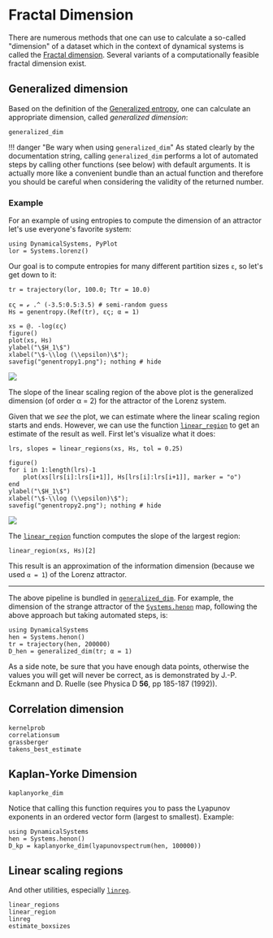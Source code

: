 # Fractal Dimension

There are numerous methods that one can use to calculate a so-called "dimension" of a dataset which in the context of dynamical systems is called the [Fractal dimension](https://en.wikipedia.org/wiki/Fractal_dimension).
Several variants of a computationally feasible fractal dimension exist.

## Generalized dimension
Based on the definition of the [Generalized entropy](#ChaosTools.genentropy), one can calculate an appropriate dimension, called *generalized dimension*:
```@docs
generalized_dim
```

!!! danger "Be wary when using `generalized_dim`"
    As stated clearly by the documentation string, calling `generalized_dim` performs a lot of automated steps by calling other functions (see below)
    with default arguments. It is actually more like a convenient bundle than
    an actual function and therefore you should be careful
    when considering the validity of the returned number.

### Example
For an example of using entropies to compute the dimension of an attractor let's use everyone's favorite system:
```@example MAIN
using DynamicalSystems, PyPlot
lor = Systems.lorenz()
```

Our goal is to compute entropies for many different partition sizes `ε`, so let's get down to it:
```@example MAIN
tr = trajectory(lor, 100.0; Ttr = 10.0)

ες = ℯ .^ (-3.5:0.5:3.5) # semi-random guess
Hs = genentropy.(Ref(tr), ες; α = 1)
```

```@example MAIN
xs = @. -log(ες)
figure()
plot(xs, Hs)
ylabel("\$H_1\$")
xlabel("\$-\\log (\\epsilon)\$");
savefig("genentropy1.png"); nothing # hide
```
![](genentropy1.png)

The slope of the linear scaling region of the above plot is the generalized dimension (of order α = 2) for the attractor of the Lorenz system.

Given that we _see_ the plot, we can estimate where the linear scaling region starts and ends. However, we can use the function [`linear_region`](@ref) to get an estimate of the result as well. First let's visualize what it does:

```@example MAIN
lrs, slopes = linear_regions(xs, Hs, tol = 0.25)

figure()
for i in 1:length(lrs)-1
    plot(xs[lrs[i]:lrs[i+1]], Hs[lrs[i]:lrs[i+1]], marker = "o")
end
ylabel("\$H_1\$")
xlabel("\$-\\log (\\epsilon)\$");
savefig("genentropy2.png"); nothing # hide
```
![](genentropy2.png)

The [`linear_region`](@ref) function  computes the slope of the largest region:

```@example MAIN
linear_region(xs, Hs)[2]
```
This result is an approximation of the information dimension (because we used `α = 1`) of the Lorenz attractor.

---

The above pipeline is bundled in [`generalized_dim`](@ref).
For example, the dimension of the strange attractor of the
[`Systems.henon`](@ref) map, following the above approach but taking automated steps, is:
```@example MAIN
using DynamicalSystems
hen = Systems.henon()
tr = trajectory(hen, 200000)
D_hen = generalized_dim(tr; α = 1)
```

As a side note, be sure that you have enough data points, otherwise the values you will get will never be correct, as is demonstrated by
J.-P. Eckmann and D. Ruelle (see Physica D **56**, pp 185-187 (1992)).

## Correlation dimension
```@docs
kernelprob
correlationsum
grassberger
takens_best_estimate
```

## Kaplan-Yorke Dimension
```@docs
kaplanyorke_dim
```
Notice that calling this function requires you to pass the Lyapunov exponents in an ordered vector form (largest to smallest). Example:
```@example MAIN
using DynamicalSystems
hen = Systems.henon()
D_kp = kaplanyorke_dim(lyapunovspectrum(hen, 100000))
```

## Linear scaling regions
And other utilities, especially [`linreg`](@ref).
```@docs
linear_regions
linear_region
linreg
estimate_boxsizes
```
